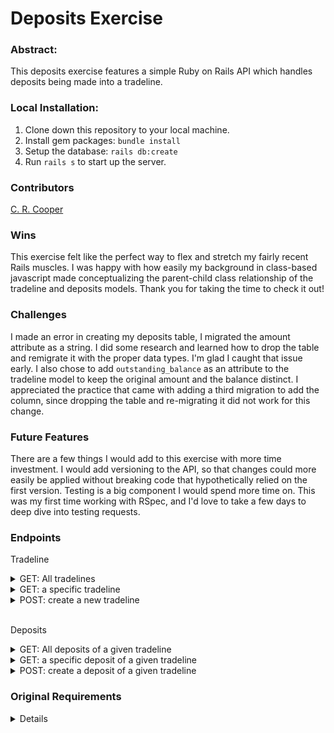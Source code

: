 # Deposits Exercise

### Abstract:
This deposits exercise features a simple Ruby on Rails API which handles deposits being made into a tradeline. 

### Local Installation:
1. Clone down this repository to your local machine.
2. Install gem packages: `bundle install`
3. Setup the database: `rails db:create`
4. Run `rails s` to start up the server. 

### Contributors
[C. R. Cooper](https://github.com/chrissycooper)

### Wins
This exercise felt like the perfect way to flex and stretch my fairly recent Rails muscles. I was happy with how easily my background in class-based javascript made conceptualizing the parent-child class relationship of the tradeline and deposits models. Thank you for taking the time to check it out!

### Challenges
I made an error in creating my deposits table, I migrated the amount attribute as a string. I did some research and learned how to drop the table and remigrate it with the proper data types. I'm glad I caught that issue early. I also chose to add `outstanding_balance` as an attribute to the tradeline model to keep the original amount and the balance distinct. I appreciated the practice that came with adding a third migration to add the column, since dropping the table and re-migrating it did not work for this change. 

### Future Features
There are a few things I would add to this exercise with more time investment. I would add versioning to the API, so that changes could more easily be applied without breaking code that hypothetically relied on the first version.
Testing is a big component I would spend more time on. This was my first time working with RSpec, and I'd love to take a few days to deep dive into testing requests. 

### Endpoints
Tradeline
<details>
  <summary>GET: All tradelines</summary>
  
  <br>
  Request:

  ```JS
  GET /tradelines
  ```

  <br>

  Response: 

  | Result | Status |
  | ------- | ------| 
  | `Success` | 200 |
  | `Failure`| 404 |


  ```JSON
	[
    {
        "id": 1,
        "name": "Home Loan",
        "amount": "193310.0",
        "created_at": "2024-03-24T23:48:43.259Z",
        "updated_at": "2024-03-25T23:02:53.456Z",
        "outstanding_balance": "189310.0"
    },
    {
        "id": 2,
        "name": "Car Loan",
        "amount": "36685.0",
        "created_at": "2024-03-24T23:48:43.265Z",
        "updated_at": "2024-03-25T17:45:36.166Z",
        "outstanding_balance": "36685.0"
    },
    {
        "id": 3,
        "name": "Personal Loan",
        "amount": "4786.0",
        "created_at": "2024-03-24T23:48:43.274Z",
        "updated_at": "2024-03-25T23:06:58.236Z",
        "outstanding_balance": "4786.0"
    }
]
  ```
</details>
<details>
  <summary>GET: a specific tradeline</summary>
  
  <br>
  Request:

  ```JS
  GET /tradelines/:id
  ```


  <br>

  Response: 

  | Result | Status |
  | ------- | ------| 
  | `Success` | 200 |
  | `Failure`| 404 |


  ```JSON
	{
    "outstanding_balance": "189310.0",
    "id": 1,
    "name": "Home Loan",
    "amount": "193310.0",
    "created_at": "2024-03-24T23:48:43.259Z",
    "updated_at": "2024-03-25T23:02:53.456Z"
}
  ```
</details>
<details>
  <summary>POST: create a new tradeline</summary>
  
  <br>
  Request:

  ```JS
  POST /tradelines/
  ```
  <br>
   Params: 

  | Name | Requirement | Type | Description |
  | ----- | ----------- | -----| -------------- | 
  | `name` | Required | string | name of account
  | `amount` | Required | decimal | amount 
  <br>

  Response: 

  | Result | Status |
  | ------- | ------| 
  | `Success` | 200 |
  | `Failure`| 404 |


  ```JSON
	{
    "id": 6,
    "name": "new tradeline",
    "amount": "5000.0",
    "created_at": "2024-03-26T18:48:02.256Z",
    "updated_at": "2024-03-26T18:48:02.256Z",
    "outstanding_balance": null
}
  ```
</details>

<br>

Deposits
<details>
  <summary>GET: All deposits of a given tradeline</summary>
  
  <br>
  Request:

  ```JS
  GET /tradelines/:id/deposits
  ```

  <br>

  Response: 

  | Result | Status |
  | ------- | ------| 
  | `Success` | 200 |
  | `Failure`| 404 |


  ```JSON
	[
    {
        "id": 1,
        "date_of_deposit": "\"06/05/24\"",
        "amount": "1000.0",
        "tradeline_id": 1,
        "created_at": "2024-03-25T17:24:32.010Z",
        "updated_at": "2024-03-25T17:24:32.010Z"
    },
    {
        "id": 2,
        "date_of_deposit": "\"06/15/24\"",
        "amount": "1000.0",
        "tradeline_id": 1,
        "created_at": "2024-03-25T17:24:41.211Z",
        "updated_at": "2024-03-25T17:24:41.211Z"
    }
]
  ```
</details>
<details>
  <summary>GET: a specific deposit of a given tradeline</summary>
  
  <br>
  Request:

  ```JS
  GET /tradelines/:id/deposits/:id
  ```

  <br>

  Response: 

  | Result | Status |
  | ------- | ------| 
  | `Success` | 200 |
  | `Failure`| 404 |


  ```JSON
    {
        "id": 2,
        "date_of_deposit": "\"06/15/24\"",
        "amount": "1000.0",
        "tradeline_id": 1,
        "created_at": "2024-03-25T17:24:41.211Z",
        "updated_at": "2024-03-25T17:24:41.211Z"
    }
  ```
</details>
<details>
  <summary>POST: create a deposit of a given tradeline</summary>
  
  <br>
  Request:

  ```JS
  POST /tradelines/:id/deposits/
  ```
  <br>

  Params: 

  | Name | Requirement | Type | Description |
  | ----- | ----------- | -----| -------------- | 
  | `date_of_deposit` | Required | string | 05/22/24
  | `amount` | Required | decimal | 05/22/24
  <br>

  Response: 

  | Result | Status |
  | ------- | ------| 
  | `Success` | 200 |
  | `Invalid Deposit` | 422 |
  | `Failure`| 404 |


  ```JSON
    {
        "id": 2,
        "date_of_deposit": "\"06/15/24\"",
        "amount": "1000.0",
        "tradeline_id": 1,
        "created_at": "2024-03-25T17:24:41.211Z",
        "updated_at": "2024-03-25T17:24:41.211Z"
    }
  ```
</details>



### Original Requirements

<details>

A tradeline on a credit report represents an account, such as a credit card or car loan.

In the codebase, the following exists:

* The `Tradeline` model, which can be used to store tradelines in the database.
* A `Tradeline` controller, which serves both the `index` and `show` routes for tradelines.
* Basic `rspec` tests on the controller with a `tradeline` FactoryBot.

Add in the ability to create deposits for a specific tradeline using a JSON API call. You should store the deposit date (this is most likely a future date), and amount. Expose the outstanding balance for a given tradeline in the JSON output for `TradelinesController#show`, and `TradelinesController#index`. The oustanding balance should be calculated as the `amount` minus all of the deposit amounts.

In addition:

* A deposit should not be able to be created that exceeds the outstanding balance of a tradeline.
* You should return validation errors if a deposit cannot be created.
* Expose endpoints for seeing all deposits for a given tradeline, as well as seeing an individual deposit.

Feel free to add any gems to the `Gemfile`, and touch any of the existing code. For example, if you prefer to use PostgreSQL or MySQL over the included SQLite, or a serializer of your choice, please go ahead. This is not required, but you can be as creative as you want.

This exercise is purely API based, and will not have any frontend components. Please do not spend more than 3 hours on this.

## Setup

The exercise requires Ruby 3.3.0. Simply clone the repo, and run `bundle` to get started. This will install Rails 7.1.2, and the other specified gems.

## Submission

Please do not fork the repo; if forked accidentally, please delete the fork. For review, either of the following methods for submission are preferred:

* Cloning the repository and then uploading it under your Github account for review.
* Zipping up the directory. 
</details>